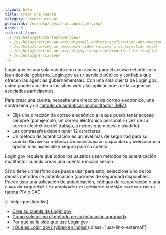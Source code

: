 ```yaml
---
layout: help
title: Crear una cuenta
category: create-account
permalink: /es/help/create-account/overview/
order: 0
redirect_from:
  - /es/help/get-started/overview/
  - /es/help/creating-an-account/email-address-confirmation-not-received/
  - /es/help/creating-an-account/i-didnt-receive-a-confirmation-email-from-logingov/
  - /es/help/creating-an-account/why-is-my-confirmation-link-invalid/
  - /es/help/get-started/
---
```


Login.gov es una sola cuenta con contraseña para el acceso del público a los sitios del gobierno. Login.gov es un servicio público y confiable que ofrecen las agencias gubernamentales. Con una sola cuenta de Login.gov, usted puede acceder a los sitios web y las aplicaciones de las agencias asociadas participantes.

Para crear una cuenta, necesita una dirección de correo electrónico, una contraseña y un [método de autenticación multifactor (MFA)](/es/help/get-started/authentication-methods/).

- Elija una dirección de correo electrónico a la que pueda tener acceso siempre (por ejemplo, un correo electrónico personal en vez de su correo electrónico del trabajo, a menos que necesite añadirlo).
- Las contraseñas deben tener 12 caracteres.
- Un método de autenticación es un nivel más de seguridad para su cuenta. Revise los métodos de autenticación disponibles y seleccione la opción más accesible y segura para su cuenta.


Login.gov requiere que todos los usuarios usen métodos de autenticación multifactor cuando crean una cuenta e inician sesión.

Si no tiene un teléfono que pueda usar para esto, seleccione uno de los demás métodos de autenticación (opciones de seguridad) disponibles. Puede usar una aplicación de autenticación, códigos de recuperación o una clave de seguridad. Los empleados del gobierno también pueden usar su tarjeta PIV o CAC.

{: .help-question-list}

* [Cree su cuenta de Login.gov](/es/help/get-started/create-your-account/)
* [Cómo selecciono el método de autenticación apropiado](/es/help/get-started/authentication-methods/)
* [Por qué se le pide que use Login.gov](/es/what-is-login/)
* [¿Qué es Login.gov? (video en inglés)](https://www.youtube.com/watch?v=ayDtFd5Ugyk){:class="usa-link--external"}
